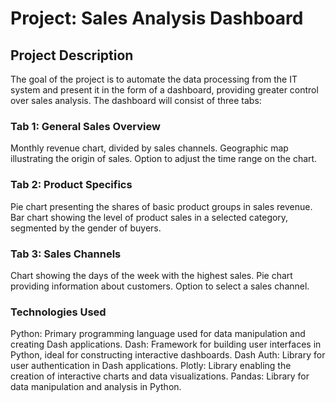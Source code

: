 # Project: Sales Analysis Dashboard


## Project Description
The goal of the project is to automate the data processing from the IT system and present it in the form of a dashboard, providing greater control over sales analysis. The dashboard will consist of three tabs:

### Tab 1: General Sales Overview
Monthly revenue chart, divided by sales channels.
Geographic map illustrating the origin of sales.
Option to adjust the time range on the chart.

### Tab 2: Product Specifics
Pie chart presenting the shares of basic product groups in sales revenue.
Bar chart showing the level of product sales in a selected category, segmented by the gender of buyers.

### Tab 3: Sales Channels
Chart showing the days of the week with the highest sales.
Pie chart providing information about customers.
Option to select a sales channel.

### Technologies Used
Python: Primary programming language used for data manipulation and creating Dash applications.
Dash: Framework for building user interfaces in Python, ideal for constructing interactive dashboards.
Dash Auth: Library for user authentication in Dash applications.
Plotly: Library enabling the creation of interactive charts and data visualizations.
Pandas: Library for data manipulation and analysis in Python.
